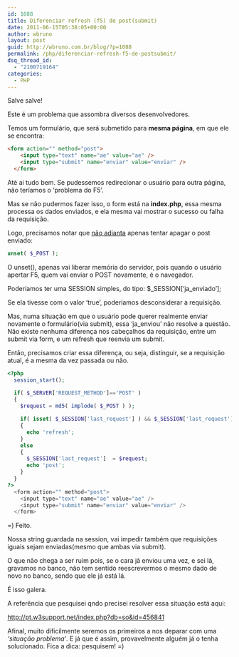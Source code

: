 ```yaml
---
id: 1088
title: Diferenciar refresh (f5) de post(submit)
date: 2011-06-15T05:38:05+00:00
author: wbruno
layout: post
guid: http://wbruno.com.br/blog/?p=1088
permalink: /php/diferenciar-refresh-f5-de-postsubmit/
dsq_thread_id:
  - "2100719164"
categories:
  - PHP
---
```

Salve salve!

Este é um problema que assombra diversos desenvolvedores.

Temos um formulário, que será submetido para **mesma página**, em que ele se encontra:

<!--more-->

``` html
<form action="" method="post">
    <input type="text" name="ae" value="ae" />
    <input type="submit" name="enviar" value="enviar" />
  </form>
```

Até ai tudo bem. Se pudessemos redirecionar o usuário para outra página, não teríamos o &#8216;problema do F5&#8217;.

Mas se não pudermos fazer isso, o form está na **index.php**, essa mesma processa os dados enviados, e ela mesma vai mostrar o sucesso ou falha da requisição.

Logo, precisamos notar que <u>não adianta</u> apenas tentar apagar o post enviado:

``` php
unset( $_POST );
```

O unset(), apenas vai liberar memória do servidor, pois quando o usuário apertar F5, quem vai enviar o POST novamente, é o navegador.

Poderíamos ter uma SESSION simples, do tipo: $\_SESSION[&#8216;ja\_enviado&#8217;];

Se ela tivesse com o valor &#8216;true&#8217;, poderíamos desconsiderar a requisição.

Mas, numa situação em que o usuário pode querer realmente enviar novamente o formulário(via submit), essa &#8216;ja_enviou&#8217; não resolve a questão. Não existe nenhuma diferença nos cabeçalhos da requisição, entre um submit via form, e um refresh que reenvia um submit.

Então, precisamos criar essa diferença, ou seja, distinguir, se a requisição atual, é a mesma da vez passada ou não.

``` php
<?php
  session_start();

  if( $_SERVER['REQUEST_METHOD']=='POST' )
  {
    $request = md5( implode( $_POST ) );

    if( isset( $_SESSION['last_request'] ) && $_SESSION['last_request']== $request )
    {
      echo 'refresh';
    }
    else
    {
      $_SESSION['last_request']  = $request;
      echo 'post';
    }
  }
?>
  <form action="" method="post">
    <input type="text" name="ae" value="ae" />
    <input type="submit" name="enviar" value="enviar" />
  </form>
```

=) Feito.

Nossa string guardada na session, vai impedir também que requisições iguais sejam enviadas(mesmo que ambas via submit).

O que não chega a ser ruim pois, se o cara já enviou uma vez, e sei lá, gravamos no banco, não tem sentido reescrevermos o mesmo dado de novo no banco, sendo que ele já está lá.

É isso galera.

A referência que pesquisei qndo precisei resolver essa situação está aqui:

<a href="http://pt.w3support.net/index.php?db=so&#038;id=456841" target="_blank">http://pt.w3support.net/index.php?db=so&id=456841</a>

Afinal, muito dificilmente seremos os primeiros a nos deparar com uma _&#8216;situação problema&#8217;_. E já que é assim, provavelmente alguém já o tenha solucionado. Fica a dica: pesquisem! =)
